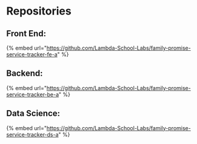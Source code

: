 # Repositories



## Front End:

{% embed url="https://github.com/Lambda-School-Labs/family-promise-service-tracker-fe-a" %}

## Backend:

{% embed url="https://github.com/Lambda-School-Labs/family-promise-service-tracker-be-a" %}



## Data Science:

{% embed url="https://github.com/Lambda-School-Labs/family-promise-service-tracker-ds-a" %}



